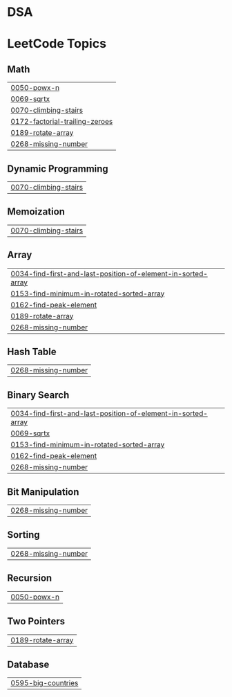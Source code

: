 # DSA
<!---LeetCode Topics Start-->
# LeetCode Topics
## Math
|  |
| ------- |
| [0050-powx-n](https://github.com/aiueshkumar510/DSA/tree/master/0050-powx-n) |
| [0069-sqrtx](https://github.com/aiueshkumar510/DSA/tree/master/0069-sqrtx) |
| [0070-climbing-stairs](https://github.com/aiueshkumar510/DSA/tree/master/0070-climbing-stairs) |
| [0172-factorial-trailing-zeroes](https://github.com/aiueshkumar510/DSA/tree/master/0172-factorial-trailing-zeroes) |
| [0189-rotate-array](https://github.com/aiueshkumar510/DSA/tree/master/0189-rotate-array) |
| [0268-missing-number](https://github.com/aiueshkumar510/DSA/tree/master/0268-missing-number) |
## Dynamic Programming
|  |
| ------- |
| [0070-climbing-stairs](https://github.com/aiueshkumar510/DSA/tree/master/0070-climbing-stairs) |
## Memoization
|  |
| ------- |
| [0070-climbing-stairs](https://github.com/aiueshkumar510/DSA/tree/master/0070-climbing-stairs) |
## Array
|  |
| ------- |
| [0034-find-first-and-last-position-of-element-in-sorted-array](https://github.com/aiueshkumar510/DSA/tree/master/0034-find-first-and-last-position-of-element-in-sorted-array) |
| [0153-find-minimum-in-rotated-sorted-array](https://github.com/aiueshkumar510/DSA/tree/master/0153-find-minimum-in-rotated-sorted-array) |
| [0162-find-peak-element](https://github.com/aiueshkumar510/DSA/tree/master/0162-find-peak-element) |
| [0189-rotate-array](https://github.com/aiueshkumar510/DSA/tree/master/0189-rotate-array) |
| [0268-missing-number](https://github.com/aiueshkumar510/DSA/tree/master/0268-missing-number) |
## Hash Table
|  |
| ------- |
| [0268-missing-number](https://github.com/aiueshkumar510/DSA/tree/master/0268-missing-number) |
## Binary Search
|  |
| ------- |
| [0034-find-first-and-last-position-of-element-in-sorted-array](https://github.com/aiueshkumar510/DSA/tree/master/0034-find-first-and-last-position-of-element-in-sorted-array) |
| [0069-sqrtx](https://github.com/aiueshkumar510/DSA/tree/master/0069-sqrtx) |
| [0153-find-minimum-in-rotated-sorted-array](https://github.com/aiueshkumar510/DSA/tree/master/0153-find-minimum-in-rotated-sorted-array) |
| [0162-find-peak-element](https://github.com/aiueshkumar510/DSA/tree/master/0162-find-peak-element) |
| [0268-missing-number](https://github.com/aiueshkumar510/DSA/tree/master/0268-missing-number) |
## Bit Manipulation
|  |
| ------- |
| [0268-missing-number](https://github.com/aiueshkumar510/DSA/tree/master/0268-missing-number) |
## Sorting
|  |
| ------- |
| [0268-missing-number](https://github.com/aiueshkumar510/DSA/tree/master/0268-missing-number) |
## Recursion
|  |
| ------- |
| [0050-powx-n](https://github.com/aiueshkumar510/DSA/tree/master/0050-powx-n) |
## Two Pointers
|  |
| ------- |
| [0189-rotate-array](https://github.com/aiueshkumar510/DSA/tree/master/0189-rotate-array) |
## Database
|  |
| ------- |
| [0595-big-countries](https://github.com/aiueshkumar510/DSA/tree/master/0595-big-countries) |
<!---LeetCode Topics End-->